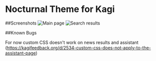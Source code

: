 # Nocturnal Theme for Kagi
##Screenshots
![Main page](http://screenshot.hostux.net/u/sqnEgC.png)
![Search results](http://screenshot.hostux.net/u/9AB9i6.png)

##Known Bugs

For now custom CSS doesn't work on news results and assistant (https://kagifeedback.org/d/2534-custom-css-does-not-apply-to-the-assistant-page)
